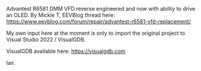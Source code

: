 Advantest R6581 DMM VFD reverse engineered and now with ability to drive an OLED.
By Mickle T, EEVBlog thread here:
https://www.eevblog.com/forum/repair/advantest-r6581-vfd-replacement/

My own input here at the moment is only to import the original project to Visual Studio 2022 / VisualGDB.

VisualGDB available here:
https://visualgdb.com

Ian.
